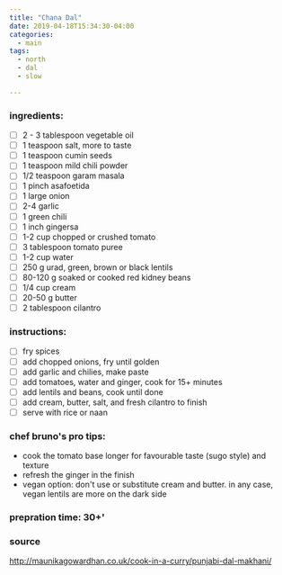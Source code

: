 ```yaml
---
title: "Chana Dal"
date: 2019-04-18T15:34:30-04:00
categories:
  - main 
tags:
  - north
  - dal
  - slow

---
```


### ingredients:

- [ ] 2 - 3 tablespoon vegetable oil
- [ ] 1 teaspoon salt, more to taste
- [ ] 1 teaspoon cumin seeds 
- [ ] 1 teaspoon mild chili powder
- [ ] 1/2 teaspoon garam masala 
- [ ] 1 pinch asafoetida
- [ ] 1 large onion
- [ ] 2-4 garlic
- [ ] 1 green chili
- [ ] 1 inch gingersa
- [ ] 1-2 cup chopped or crushed tomato
- [ ] 3 tablespoon tomato puree
- [ ] 1-2 cup water
- [ ] 250 g urad, green, brown or black lentils
- [ ] 80-120 g soaked or cooked red kidney beans
- [ ] 1/4 cup cream 
- [ ] 20-50 g butter
- [ ] 2 tablespoon cilantro

### instructions:
- [ ] fry spices
- [ ] add chopped onions, fry until golden
- [ ] add garlic and chilies, make paste
- [ ] add tomatoes, water and ginger, cook for 15+ minutes
- [ ] add lentils and beans, cook until done
- [ ] add cream, butter, salt, and fresh cilantro to finish
- [ ] serve with rice or naan

### chef bruno's pro tips:

- cook the tomato base longer for favourable taste (sugo style) and texture
- refresh the ginger in the finish
- vegan option: don't use or substitute cream and butter. in any case, vegan lentils are more on the dark side

### prepration time: 30+'

### source

http://maunikagowardhan.co.uk/cook-in-a-curry/punjabi-dal-makhani/



